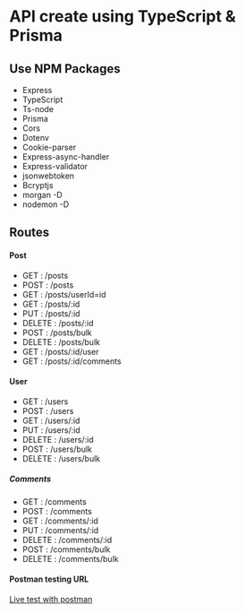 # API create using TypeScript & Prisma

## Use NPM Packages

- Express
- TypeScript
- Ts-node
- Prisma
- Cors
- Dotenv
- Cookie-parser
- Express-async-handler
- Express-validator
- jsonwebtoken
- Bcryptjs
- morgan -D
- nodemon -D

## Routes

#### Post

- GET : /posts
- POST : /posts
- GET : /posts/userId=id
- GET : /posts/:id
- PUT : /posts/:id
- DELETE : /posts/:id
- POST : /posts/bulk
- DELETE : /posts/bulk
- GET : /posts/:id/user
- GET : /posts/:id/comments

#### User

- GET : /users
- POST : /users
- GET : /users/:id
- PUT : /users/:id
- DELETE : /users/:id
- POST : /users/bulk
- DELETE : /users/bulk

##### Comments

- GET : /comments
- POST : /comments
- GET : /comments/:id
- PUT : /comments/:id
- DELETE : /comments/:id
- POST : /comments/bulk
- DELETE : /comments/bulk

#### Postman testing URL

<a href="https://web.postman.co/workspace/My-Workspace~949df246-e64d-4dc5-8be8-f60b72f5bf50/collection/22735243-0f2efaff-d41a-427d-ab0e-08e515d97022?action=share&source=copy-link&creator=22735243">Live test with postman </a>
